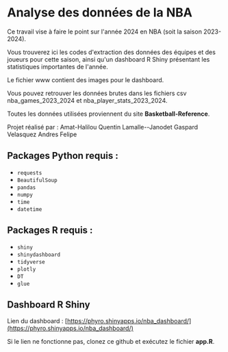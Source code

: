 # Analyse des données de la NBA  

Ce travail vise à faire le point sur l'année 2024 en NBA (soit la saison 2023-2024).  

Vous trouverez ici les codes d'extraction des données des équipes et des joueurs pour cette saison, ainsi qu'un dashboard R Shiny présentant les statistiques importantes de l'année.  

Le fichier www contient des images pour le dashboard.

Vous pouvez retrouver les données brutes dans les fichiers csv nba_games_2023_2024 et nba_player_stats_2023_2024.

Toutes les données utilisées proviennent du site **Basketball-Reference**.  

Projet réalisé par : 
Amat-Halilou Quentin
Lamalle--Janodet Gaspard
Velasquez Andres Felipe

## Packages Python requis :  
- `requests`  
- `BeautifulSoup`  
- `pandas`  
- `numpy`  
- `time`  
- `datetime`  

## Packages R requis :  
- `shiny`  
- `shinydashboard`  
- `tidyverse`  
- `plotly`  
- `DT`  
- `glue`  

## Dashboard R Shiny  
Lien du dashboard : [https://phyro.shinyapps.io/nba_dashboard/](https://phyro.shinyapps.io/nba_dashboard/)  

Si le lien ne fonctionne pas, clonez ce github et exécutez le fichier **app.R**.  
